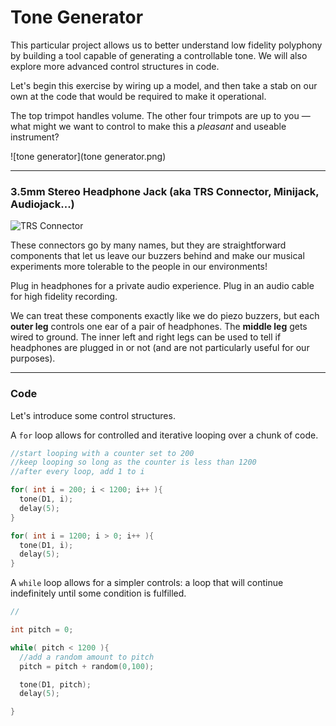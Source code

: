 # Tone Generator

This particular project allows us to better understand low fidelity polyphony by building a tool capable of generating a controllable tone. We will also explore more advanced control structures in code.

Let's begin this exercise by wiring up a model, and then take a stab on our own at the code that would be required to make it operational.

The top trimpot handles volume. The other four trimpots are up to you — what might we want to control to make this a *pleasant* and useable instrument?

![tone generator](tone generator.png)

-----

### 3.5mm Stereo Headphone Jack (aka TRS Connector, Minijack, Audiojack...)

![TRS Connector](https://cdn-shop.adafruit.com/970x728/1699-00.jpg)

These connectors go by many names, but they are straightforward components that let us leave our buzzers behind and make our musical experiments more tolerable to the people in our environments! 

Plug in headphones for a private audio experience. Plug in an audio cable for high fidelity recording.

We can treat these components exactly like we do piezo buzzers, but each **outer leg** controls one ear of a pair of headphones. The **middle leg** gets wired to ground. The inner left and right legs can be used to tell if headphones are plugged in or not (and are not particularly useful for our purposes).

-----

### Code

Let's introduce some control structures.

A `for` loop allows for controlled and iterative looping over a chunk of code.

```c
//start looping with a counter set to 200
//keep looping so long as the counter is less than 1200
//after every loop, add 1 to i

for( int i = 200; i < 1200; i++ ){
  tone(D1, i);
  delay(5);
}

for( int i = 1200; i > 0; i++ ){
  tone(D1, i);
  delay(5);
}

```

A `while` loop allows for a simpler controls: a loop that will continue indefinitely until some condition is fulfilled.

```c
//

int pitch = 0;

while( pitch < 1200 ){
  //add a random amount to pitch
  pitch = pitch + random(0,100);

  tone(D1, pitch);
  delay(5);

}
```
